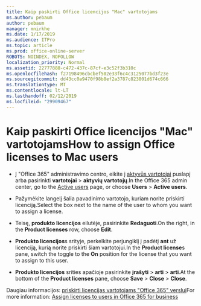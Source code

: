 ```yaml
---
title: Kaip paskirti Office licencijos "Mac" vartotojams
ms.author: pebaum
author: pebaum
manager: mnirkhe
ms.date: 1/17/2019
ms.audience: ITPro
ms.topic: article
ms.prod: office-online-server
ROBOTS: NOINDEX, NOFOLLOW
localization_priority: Normal
ms.assetid: 22777888-c472-437c-87cf-e3c52f3b310c
ms.openlocfilehash: f27198496cbcbef502e33f6c4c3125077bd3f23e
ms.sourcegitcommit: dd43cc0a9470f98b8ef2a3787c823801d674c666
ms.translationtype: MT
ms.contentlocale: lt-LT
ms.lasthandoff: 02/12/2019
ms.locfileid: "29909467"
---
```

# <a name="how-to-assign-office-licenses-to-mac-users"></a><span data-ttu-id="f4394-102">Kaip paskirti Office licencijos "Mac" vartotojams</span><span class="sxs-lookup"><span data-stu-id="f4394-102">How to assign Office licenses to Mac users</span></span>

- <span data-ttu-id="f4394-103">Į "Office 365" administravimo centro, eikite į [aktyvūs vartotojai](https://go.microsoft.com/fwlink/p/?linkid=834822) puslapį arba pasirinkti **vartotojai** \> **aktyvių vartotojų**.</span><span class="sxs-lookup"><span data-stu-id="f4394-103">In the Office 365 admin center, go to the [Active users](https://go.microsoft.com/fwlink/p/?linkid=834822) page, or choose **Users** \> **Active users**.</span></span>
    
- <span data-ttu-id="f4394-104">Pažymėkite langelį šalia pavadinimo vartotojo, kuriam norite priskirti licenciją.</span><span class="sxs-lookup"><span data-stu-id="f4394-104">Select the box next to the name of the user to whom you want to assign a license.</span></span>
    
- <span data-ttu-id="f4394-105">Teisę, **produkto licencijos** eilutėje, pasirinkite **Redaguoti**.</span><span class="sxs-lookup"><span data-stu-id="f4394-105">On the right, in the **Product licenses** row, choose **Edit**.</span></span>
    
- <span data-ttu-id="f4394-106">**Produkto licencijos**s srityje, perkelkite perjungiklį į padėtį **ant** už licenciją, kurią norite priskirti šiam vartotojui.</span><span class="sxs-lookup"><span data-stu-id="f4394-106">In the **Product license**s pane, switch the toggle to the **On** position for the license that you want to assign to this user.</span></span> 
    
- <span data-ttu-id="f4394-107">**Produkto licencijos** srities apačioje pasirinkite **įrašyti** \> **arti** \> **arti**.</span><span class="sxs-lookup"><span data-stu-id="f4394-107">At the bottom of the **Product licenses** pane, choose **Save** \> **Close** \> **Close**.</span></span>
    
<span data-ttu-id="f4394-108">Daugiau informacijos: [priskirti licencijas vartotojams "Office 365" verslui](https://docs.microsoft.com/office365/admin/subscriptions-and-billing/assign-licenses-to-users)</span><span class="sxs-lookup"><span data-stu-id="f4394-108">For more information: [Assign licenses to users in Office 365 for business](https://docs.microsoft.com/office365/admin/subscriptions-and-billing/assign-licenses-to-users)</span></span>
  


